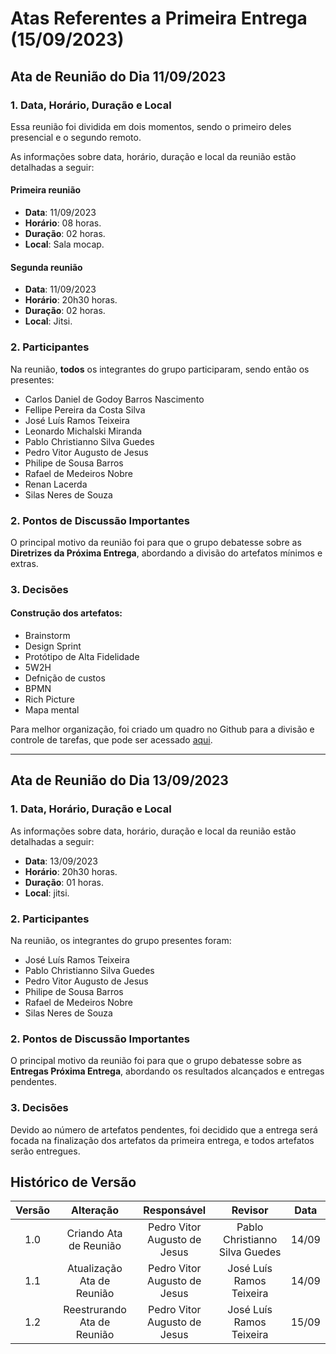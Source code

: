 # Atas Referentes a Primeira Entrega (15/09/2023)

## Ata de Reunião do Dia 11/09/2023

### 1. Data, Horário, Duração e Local

Essa reunião foi dividida em dois momentos, sendo o primeiro deles presencial e o segundo remoto.

As informações sobre data, horário, duração e local da reunião estão detalhadas a seguir:

#### Primeira reunião

- **Data**: 11/09/2023
- **Horário**: 08 horas.
- **Duração**: 02 horas.
- **Local**: Sala mocap.

#### Segunda reunião
- **Data**: 11/09/2023
- **Horário**: 20h30 horas.
- **Duração**: 02 horas.
- **Local**: Jitsi.

### 2. Participantes

Na reunião, **todos** os integrantes do grupo participaram, sendo então os presentes:

- Carlos Daniel de Godoy Barros Nascimento
- Fellipe Pereira da Costa Silva  
- José Luís Ramos Teixeira  
- Leonardo Michalski Miranda  
- Pablo Christianno Silva Guedes  
- Pedro Vitor Augusto de Jesus  
- Philipe de Sousa Barros  
- Rafael de Medeiros Nobre  
- Renan Lacerda  
- Silas Neres de Souza  

### 2. Pontos de Discussão Importantes

O principal motivo da reunião foi para que o grupo debatesse sobre as **Diretrizes da Próxima Entrega**, abordando a divisão do artefatos mínimos e extras.

### 3. Decisões

#### Construção dos artefatos:

* Brainstorm
* Design Sprint
* Protótipo de Alta Fidelidade
* 5W2H
* Defnição de custos
* BPMN
* Rich Picture
* Mapa mental

Para melhor organização, foi criado um quadro no Github para a divisão e controle de tarefas, que pode ser acessado [aqui](https://github.com/orgs/UnBArqDsw2023-2/projects/7).


---

## Ata de Reunião do Dia 13/09/2023

### 1. Data, Horário, Duração e Local

As informações sobre data, horário, duração e local da reunião estão detalhadas a seguir:

- **Data**: 13/09/2023
- **Horário**: 20h30 horas.
- **Duração**: 01 horas.
- **Local**: jitsi.

### 2. Participantes

Na reunião, os integrantes do grupo presentes foram:

- José Luís Ramos Teixeira  
- Pablo Christianno Silva Guedes  
- Pedro Vitor Augusto de Jesus  
- Philipe de Sousa Barros  
- Rafael de Medeiros Nobre  
- Silas Neres de Souza  

### 2. Pontos de Discussão Importantes

O principal motivo da reunião foi para que o grupo debatesse sobre as **Entregas Próxima Entrega**, abordando os resultados alcançados e entregas pendentes.

### 3. Decisões

Devido ao número de artefatos pendentes, foi decidido que a entrega será focada na finalização dos artefatos da primeira entrega, e todos artefatos serão entregues.



## Histórico de Versão

| Versão |      Alteração       |                Responsável                 |    Revisor    | Data  |
| :----: | :------------------: | :----------------------------------------: | :-----------: | :---: | 
| 1.0    | Criando Ata de Reunião   | Pedro Vitor Augusto de Jesus | Pablo Christianno Silva Guedes | 14/09 |
| 1.1    | Atualização Ata de Reunião   | Pedro Vitor Augusto de Jesus | José Luís Ramos Teixeira | 14/09 |
| 1.2    | Reestrurando Ata de Reunião   | Pedro Vitor Augusto de Jesus | José Luís Ramos Teixeira | 15/09 |